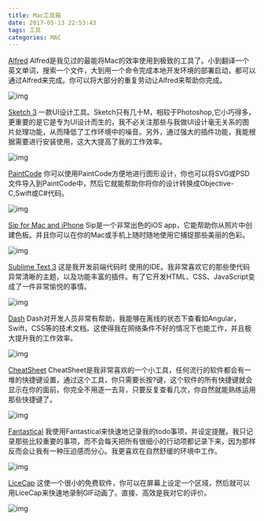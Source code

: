```yaml
---
title: Mac工具箱
date: 2017-05-13 22:53:43
tags: 工具
categories: MAC
---
```


[Alfred](https://www.alfredapp.com)
Alfred是我见过的最能将Mac的效率使用到极致的工具了。小到翻译一个英文单词，搜索一个文件，大到用一个命令完成本地开发环境的部署启动，都可以通过Alfred来完成。你可以将大部分的重复劳动让Alfred来帮助你完成。
<!-- more -->

![img](https://cdn.nlark.com/yuque/0/2018/jpeg/161106/1543842381420-6a493f4f-0830-4d37-b7d8-77a2be7167f2.jpeg)


[Sketch 3](https://www.sketchapp.com)
一款UI设计工具。Sketch只有几十M，相较于Photoshop,它小巧得多，更重要的是它是专为UI设计而生的，我不必关注那些与我做UI设计毫无关系的图片处理功能，从而降低了工作环境中的噪音。另外，通过强大的插件功能，我能根据需要进行安装使用，这大大提高了我的工作效率。


![img](https://cdn.nlark.com/yuque/0/2018/png/161106/1543842398395-35fa37cf-30a3-4e91-a462-796fd5dad727.png)

[PaintCode](https://www.paintcodeapp.com)
你可以使用PaintCode方便地进行图形设计，你也可以将SVG或PSD文件导入到PaintCode中，然后它就能帮助你将你的设计转换成Objective-C,Swift或C#代码。


![img](https://cdn.nlark.com/yuque/0/2018/png/161106/1543842707584-dceaad38-083b-4b46-9a5f-998f1c7cba2c.png)


[Sip for Mac and iPhone](http://sipapp.io)
Sip是一个非常出色的iOS app，它能帮助你从照片中创建色板。并且你可以在你的Mac或手机上随时随地使用它捕捉那些美丽的色彩。


![img](https://cdn.nlark.com/yuque/0/2018/png/161106/1543842489312-45d8bd2d-52f2-4a77-a63d-73d11198b8af.png)


[Sublime Text 3](http://www.sublimetext.com)
这是我开发前端代码时 使用的IDE。我非常喜欢它的那些使代码异常清晰的主题，以及功能丰富的插件。有了它开发HTML、CSS、JavaScript变成了一件非常愉悦的事情。


![img](https://cdn.nlark.com/yuque/0/2018/png/161106/1543842520433-be314df7-cc20-4ce5-8f63-61721f4383cf.png)


[Dash](https://kapeli.com/dash)
Dash对开发人员非常有帮助，我能够在离线的状态下查看如Angular，Swift，CSS等的技术文档。这使得我在网络条件不好的情况下也能工作，并且极大提升我的工作效率。


![img](https://cdn.nlark.com/yuque/0/2018/png/161106/1543842531930-f9af8996-2133-4c21-b1f8-3d55f0b755b5.png)


[CheatSheet](https://www.cheatsheetapp.com/CheatSheet/)
CheatSheet是我非常喜欢的一个小工具，任何流行的软件都会有一堆的快捷键设置，通过这个工具，你只需要长按?键，这个软件的所有快捷键就会显示在你的面前，你完全不用逐一去背，只要反复查看几次，你自然就能熟练运用那些快捷键了。


![img](https://cdn.nlark.com/yuque/0/2018/png/161106/1543842565237-89280688-e4dc-4bbf-be65-a93ab7e656c5.png)


[Fantastical](https://flexibits.com/fantastical)
我使用Fantastical来快速地记录我的todo事项，并设定提醒。我只记录那些比较重要的事项，而不会每天把所有很细小的行动项都记录下来，因为那样反而会让我有一种压迫感而分心。我更喜欢在自然舒缓的环境中工作。


![img](https://cdn.nlark.com/yuque/0/2018/png/161106/1543842577102-06efdc75-1e9f-4f97-a671-48707f6159fe.png)


[LiceCap](http://www.cockos.com/licecap/)
这使一个很小的免费软件，你可以在屏幕上设定一个区域，然后就可以用LiceCap来快速地录制GIF动画了。直接、高效是我对它的评价。


![img](https://cdn.nlark.com/yuque/0/2018/png/161106/1543842592256-07f72556-4025-4a08-8540-7a8e7f49a65e.png)

